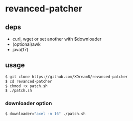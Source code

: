 # revanced-patcher
## deps
- curl, wget or set another with $downloader
- (optional)awk
- java(17)
## usage
```sh
$ git clone https://github.com/XDream8/revanced-patcher
$ cd revanced-patcher
$ chmod +x patch.sh
$ ./patch.sh
```
### downloader option
```sh
$ downloader="axel -n 16" ./patch.sh
```
